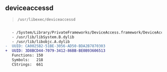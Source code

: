 ## deviceaccessd

> `/usr/libexec/deviceaccessd`

```diff

   - /System/Library/PrivateFrameworks/DeviceAccess.framework/DeviceAccess
   - /usr/lib/libSystem.B.dylib
   - /usr/lib/libobjc.A.dylib
-  UUID: CA0025B2-51BE-3056-AD50-BDA2B7870303
+  UUID: 3D8BCD44-7079-3412-86BB-BE0B93606513
   Functions: 150
   Symbols:   218
   CStrings:  661

```
